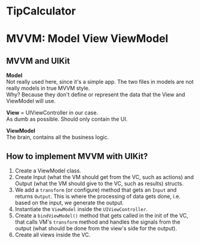 # TipCalculator

#  MVVM: Model View ViewModel

## **MVVM and UIKit**

**Model**  
Not really used here, since it's a simple app. The two files in models are not really models in true MVVM style.  
Why? Because they don't define or represent the data that the View and ViewModel will use.

**View** = UIViewController in our case.  
As dumb as possible. Should only contain the UI.

**ViewModel**  
The brain, contains all the business logic.

## **How to implement MVVM with UIKit?**
1. Create a ViewModel class.
2. Create Input (what the VM should get from the VC, such as actions) and Output (what the VM should give to the VC, such as results) structs.
3. We add a `transform` (or configure) method that gets an `Input` and returns `Output`. This is where the processing of data gets done, i.e. based on the input, we generate the output.
4. Instantiate the `ViewModel` inside the `UIViewController`.
5. Create a `bindViewModel()` method that gets called in the init of the VC, that calls VM's `transform` method and handles the signals from the output (what should be done from the view's side for the output).
6. Create all views inside the VC.
